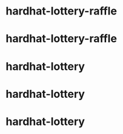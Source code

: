 # hardhat-lottery-raffle
# hardhat-lottery-raffle
# hardhat-lottery
# hardhat-lottery
# hardhat-lottery
